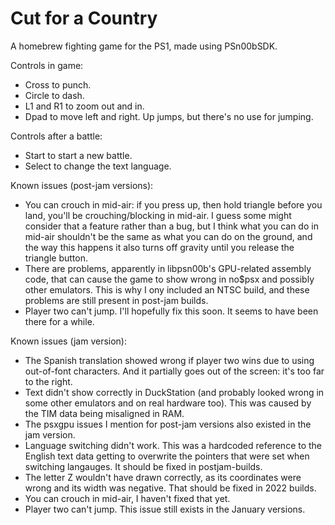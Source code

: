 # Cut for a Country

A homebrew fighting game for the PS1, made using PSn00bSDK.

Controls in game:
- Cross to punch.
- Circle to dash.
- L1 and R1 to zoom out and in.
- Dpad to move left and right. Up jumps, but there's no use for jumping.

Controls after a battle:
- Start to start a new battle.
- Select to change the text language.


Known issues (post-jam versions):
- You can crouch in mid-air: if you press up, then hold triangle before you land, you'll be crouching/blocking in mid-air. I guess some might consider that a feature rather than a bug, but I think what you can do in mid-air shouldn't be the same as what you can do on the ground, and the way this happens it also turns off gravity until you release the triangle button.
- There are problems, apparently in libpsn00b's GPU-related assembly code, that can cause the game to show wrong in no$psx and possibly other emulators. This is why I ony included an NTSC build, and these problems are still present in post-jam builds.
- Player two can't jump. I'll hopefully fix this soon. It seems to have been there for a while.


Known issues (jam version):
- The Spanish translation showed wrong if player two wins due to using out-of-font characters. And it partially goes out of the screen: it's too far to the right. 
- Text didn't show correctly in DuckStation (and probably looked wrong in some other emulators and on real hardware too). This was caused by the TIM data being misaligned in RAM.
- The psxgpu issues I mention for post-jam versions also existed in the jam version.
- Language switching didn't work. This was a hardcoded reference to the English text data getting to overwrite the pointers that were set when switching langauges. It should be fixed in postjam-builds.
- The letter Z wouldn't have drawn correctly, as its coordinates were wrong and its width was negative. That should be fixed in 2022 builds.
- You can crouch in mid-air, I haven't fixed that yet.
- Player two can't jump. This issue still exists in the January versions.
